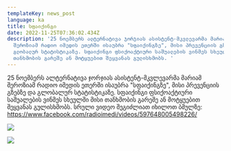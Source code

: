 ```yaml
---
templateKey: news_post
language: ka
title: სფაიქინგი
date: 2022-11-25T07:36:02.434Z
description: '25 ნოემბერს ალტერნატივა ჯორჯიას ასისტენტ-მკვლევარმა მარიამ
  შეროზიამ რადიო იმედის ეთერში ისაუბრა "სფაიქინგზე", მისი პრევენციის გზებზე და
  გლობალურ სტატისტიკაზე. სფაიქინგი ფსიქოაქტიური საშუალების ვინმეს სხეულში მისი
  თანხმობის გარეშე ან მოტყუებით შეყვანას გულისხმობს. '
---
```

25 ნოემბერს ალტერნატივა ჯორჯიას ასისტენტ-მკვლევარმა მარიამ შეროზიამ რადიო იმედის ეთერში ისაუბრა "სფაიქინგზე", მისი პრევენციის გზებზე და გლობალურ სტატისტიკაზე. სფაიქინგი ფსიქოაქტიური საშუალების ვინმეს სხეულში მისი თანხმობის გარეშე ან მოტყუებით შეყვანას გულისხმობს. სრული ვიდეო შეგიძლიათ იხილოთ ბმულზე: <https://www.facebook.com/radioimedi/videos/597648005498226/>

![](/media/uploads/mariemi.png)

![](/media/uploads/mariam2.png)

</div>